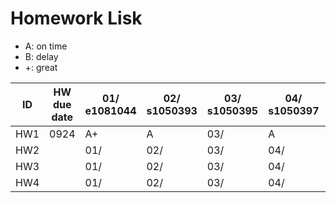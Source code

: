 # Homework Lisk
- A: on time
- B: delay
- +: great

ID | HW due date    | 01/ e1081044 | 02/ s1050393 | 03/ s1050395 | 04/ s1050397 | 05/ s1050401 | 06/ s1051600 | 07/ s1051602 | 08/ s1051608 | 09/ s1051609 | 10/ s1051614 | 11/ s1051616 | 12/ s1051625 | 13/ s1051641 | 14/ s1051647 | 15/ s1051649 | 16/ s1051652 | 17/ s1051653 | 18/ s1051659 | 19/ s1052239 | 20/ s1052817 | 21/ s1052827 | 22/ s1052829 | 23/ s1052832 | 24/ s1052833 | 25/ s1052835 | 26/ s1052837 | 27/ s1052839 | 28/ s1052845 | 29/ s1055475 | 30/ s1055486 | 31/ s1058074 | 32/ s1061548 | 33/ s1061565 | 34/ s1061617 | 35/ s1061675 | 36/ s1061946 | 37/ s1063669 | 38/ s1065411
---|---|---|---|---|---|---|---|---|---|---|---|---|---|---|---|---|---|---|---|---|---|---|---|---|---|---|---|---|---|---|---|---|---|---|---|---|---|---|---
HW1 | 0924 | A+ | A |03/| A | A | A |07/|08/| A |10/|11/| A | A | A | A | A+ | A | A | A | A | A |22/| A | A | A |26/|27/|28/| A | A |31/|32/|33/|34/| A | A |37/| A+
HW2 |      |01/|02/|03/|04/|05/|06/|07/|08/|09/|10/|11/|12/|13/|14/|15/|16/|17/|18/|19/|20/|21/|22/|23/|24/|25/|26/|27/|28/|29/|30/|31/|32/|33/|34/|35/|36/|37/|38/
HW3 |      |01/|02/|03/|04/|05/|06/|07/|08/|09/|10/|11/|12/|13/|14/|15/|16/|17/|18/|19/|20/|21/|22/|23/|24/|25/|26/|27/|28/|29/|30/|31/|32/|33/|34/|35/|36/|37/|38/
HW4 |      |01/|02/|03/|04/|05/|06/|07/|08/|09/|10/|11/|12/|13/|14/|15/|16/|17/|18/|19/|20/|21/|22/|23/|24/|25/|26/|27/|28/|29/|30/|31/|32/|33/|34/|35/|36/|37/|38/